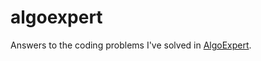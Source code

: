 # algoexpert
Answers to the coding problems I've solved in [AlgoExpert](https://www.algoexpert.io/product).
